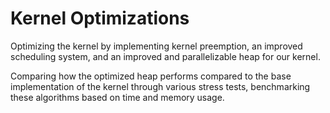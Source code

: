 # Kernel Optimizations

Optimizing the kernel by implementing kernel preemption, an improved scheduling system, and an improved and parallelizable heap for our kernel.

Comparing how the optimized heap performs compared to the base implementation of the kernel through various stress tests, benchmarking these algorithms based on time and memory usage.

